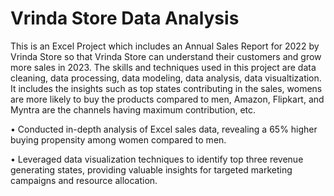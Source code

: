 # Vrinda Store Data Analysis 

This is an Excel Project which includes an Annual Sales Report for 2022 by Vrinda Store so that Vrinda Store can understand their customers and grow more sales in 2023.
The skills and techniques used in this project are data cleaning, data processing, data modeling, data analysis, data visualtization.
It includes the insights such as top states contributing in the sales, womens are more likely to buy the products compared to men, Amazon, Flipkart, and Myntra are the channels having maximum contribution, etc.

•	Conducted in-depth analysis of Excel sales data, revealing a 65% higher buying propensity among women compared to men.

•	 Leveraged data visualization techniques to identify top three revenue generating states, providing valuable insights for targeted marketing campaigns and resource allocation.



